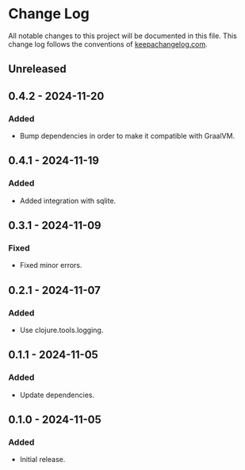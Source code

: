 # Change Log

All notable changes to this project will be documented in this file. This change log follows the conventions
of [keepachangelog.com](http://keepachangelog.com/).

## Unreleased

## 0.4.2 - 2024-11-20

### Added

- Bump dependencies in order to make it compatible with GraalVM.

## 0.4.1 - 2024-11-19

### Added

- Added integration with sqlite.

## 0.3.1 - 2024-11-09

### Fixed

- Fixed minor errors.

## 0.2.1 - 2024-11-07

### Added

- Use clojure.tools.logging.

## 0.1.1 - 2024-11-05

### Added

- Update dependencies.

## 0.1.0 - 2024-11-05

### Added

- Initial release.
